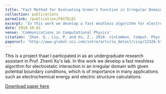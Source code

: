 ```yaml
---
title: "Fast Method for Evaluating Green's Function in Irregular Domains with Application to Charge Interaction in a Nanopore"
collection: publications
permalink: /publication/FASTELEC
excerpt: 'In this work we develop a fast meshless algorithm for electrostatic interaction in an irregular domain with given potential boundary conditions'
date: 2018-10-01
venue: 'Communications in Computational Physics'
citation: 'Zhao. Q., Liu, P. and Xu, Z., 2018. <i>Commun. Comput. Phys.</i>, 24, pp.1214-1258'
paperurl: 'http://www.global-sci.com/intro/article_detail/cicp/12326.html'
---
```

This is a project thaat I particpated in as an undergraduate research assistant in Prof. Zhenli Xu's lab. In this work we develop a fast meshless algorithm for electrostatic interaction in an irregular domain with given potential boundary conditions, which is of importance in many applications such as electrochemical energy and electric structure calculations.

[Download paper here](http://zhaoqy1996.github.io/files/FAST_ELEC.pdf)

